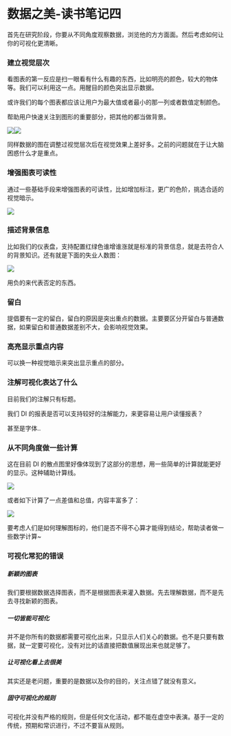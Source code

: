 # 数据之美-读书笔记四

首先在研究阶段，你要从不同角度观察数据，浏览他的方方面面。然后考虑如何让你的可视化更清晰。

<a name="ui4glh"></a>

### [](#ui4glh)建立视觉层次

看图表的第一反应是扫一眼看有什么有趣的东西，比如明亮的颜色，较大的物体等。我们可以利用这一点。用醒目的颜色突出显示数据。

或许我们的每个图表都应该让用户为最大值或者最小的那一列或者数值定制颜色。

帮助用户快速关注到图形的重要部分，把其他的都当做背景。

![](https://cdn.nlark.com/lark/0/2018/png/27385/1541999314766-737190cf-084b-4267-a631-95214830507a.png#width=388)![](https://cdn.nlark.com/lark/0/2018/png/27385/1541999338350-2bbe8aeb-4235-4b6e-8c96-297015d3ab63.png#width=390)

同样数据的图在调整过视觉层次后在视觉效果上差好多。之前的问题就在于让大脑困惑什么才是重点。

<a name="g4w1bo"></a>

### [](#g4w1bo)增强图表可读性

通过一些基础手段来增强图表的可读性，比如增加标注，更广的色阶，挑选合适的视觉暗示。

![](https://cdn.nlark.com/lark/0/2018/png/27385/1542022796337-5637f530-0012-4cb5-946b-baf64a2a1086.png#width=358)

<a name="63a6km"></a>

### [](#63a6km)描述背景信息

比如我们的仪表盘，支持配置红绿色谁增谁涨就是标准的背景信息，就是去符合人的背景知识。还有就是下面的失业人数图：

![](https://cdn.nlark.com/lark/0/2018/png/27385/1542023064903-e28c6d03-3056-4344-91c7-a261522b1876.png#width=330)

用负的来代表否定的东西。

<a name="sovxqy"></a>

### [](#sovxqy)留白

提倡要有一定的留白，留白的原因是突出重点的数据。主要要区分开留白与普通数据，如果留白和普通数据差别不大，会影响视觉效果。

<a name="pps4wn"></a>

### [](#pps4wn)高亮显示重点内容

可以换一种视觉暗示来突出显示重点的部分。

<a name="egz1ui"></a>

### [](#egz1ui)注解可视化表达了什么

目前我们的注解只有标题。

我们 DI 的报表是否可以支持较好的注解能力，来更容易让用户读懂报表？

甚至是字体..

<a name="15bbpd"></a>

### [](#15bbpd)从不同角度做一些计算

这在目前 DI 的散点图里好像体现到了这部分的思想，用一些简单的计算就能更好的显示。这种辅助计算线。

![](https://cdn.nlark.com/lark/0/2018/png/27385/1542024232721-df708f8a-0323-46fe-ad2b-c4b67c92c940.png#width=342)

或者如下计算了一点差值和总值，内容丰富多了：

![](https://cdn.nlark.com/lark/0/2018/png/27385/1542024334664-d8159e2f-742c-4209-a829-c5e78f5aa709.png#width=536)

要考虑人们是如何理解图标的，他们是否不得不心算才能得到结论，帮助读者做一些数学计算~

<a name="7x70cu"></a>

### [](#7x70cu)可视化常犯的错误

<a name="qofpkk"></a>

##### [](#qofpkk)新颖的图表

我们要根据数据选择图表，而不是根据图表来灌入数据。先去理解数据，而不是先去寻找新颖的图表。

<a name="1xpbrr"></a>

##### [](#1xpbrr)一切皆能可视化

并不是你所有的数据都需要可视化出来，只显示人们关心的数据。也不是只要有数据，就一定要可视化，没有对比的话直接把数值展现出来也就足够了。

<a name="kbbpnw"></a>

##### [](#kbbpnw)让可视化看上去很美

其实还是老问题，重要的是数据以及你的目的，关注点错了就没有意义。

<a name="ccphaw"></a>

##### [](#ccphaw)固守可视化的规则

可视化并没有严格的规则，但是任何文化活动，都不能在虚空中表演。基于一定的传统，预期和常识进行，不过不要盲从规则。
